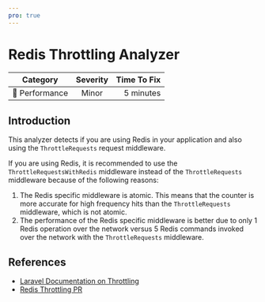```yaml
---
pro: true
---
```


# Redis Throttling Analyzer <Badge text="PRO" type="tip"/>

| Category       | Severity   | Time To Fix  |
| -------------  |:----------:| ------------:|
| :rocket: Performance | Minor | 5 minutes  |

## Introduction

This analyzer detects if you are using Redis in your application and also using the `ThrottleRequests` request middleware.

If you are using Redis, it is recommended to use the `ThrottleRequestsWithRedis` middleware instead of the `ThrottleRequests` middleware because of the following reasons:

1. The Redis specific middleware is atomic. This means that the counter is more accurate for high frequency hits than the `ThrottleRequests` middleware, which is not atomic.
2. The performance of the Redis specific middleware is better due to only 1 Redis operation over the network versus 5 Redis commands invoked over the network with the `ThrottleRequests` middleware.

## References

- [Laravel Documentation on Throttling](https://laravel.com/docs/authentication#login-throttling)
- [Redis Throttling PR](https://github.com/laravel/framework/pull/20761)